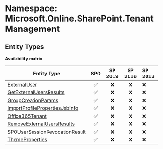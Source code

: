 # Namespace: Microsoft.Online.SharePoint.TenantManagement

## Entity Types

**Availability matrix**

Entity Type | SPO | SP 2019 | SP 2016 | SP 2013
----------|:---:|:-------:|:-------:|:-------
[ExternalUser](./EntityTypes/ExternalUser.md) | ✅ | ❌ | ❌ | ❌
[GetExternalUsersResults](./EntityTypes/GetExternalUsersResults.md) | ✅ | ❌ | ❌ | ❌
[GroupCreationParams](./EntityTypes/GroupCreationParams.md) | ✅ | ❌ | ❌ | ❌
[ImportProfilePropertiesJobInfo](./EntityTypes/ImportProfilePropertiesJobInfo.md) | ✅ | ❌ | ❌ | ❌
[Office365Tenant](./EntityTypes/Office365Tenant.md) | ✅ | ❌ | ❌ | ❌
[RemoveExternalUsersResults](./EntityTypes/RemoveExternalUsersResults.md) | ✅ | ❌ | ❌ | ❌
[SPOUserSessionRevocationResult](./EntityTypes/SPOUserSessionRevocationResult.md) | ✅ | ❌ | ❌ | ❌
[ThemeProperties](./EntityTypes/ThemeProperties.md) | ✅ | ❌ | ❌ | ❌

